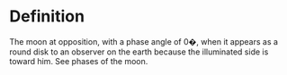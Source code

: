 # Definition

The moon at opposition, with a phase angle of 0�, when it appears as a
round disk to an observer on the earth because the illuminated side is
toward him. See phases of the moon.
